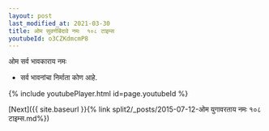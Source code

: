```yaml
---
layout: post
last_modified_at: 2021-03-30
title: ओम सुवर्णबिंदावे नमः  १०८ टाइम्स
youtubeId: o3CZKdmcmP8
---
```

 
 
 ओम सर्व भावकाराय नमः  
 
 -  सर्व भावनांचा निर्माता कोण आहे. 
 
  
 
  
 
 
 
 
 
 


{% include youtubePlayer.html id=page.youtubeId %}
 
[Next]({{ site.baseurl }}{% link  split2/_posts/2015-07-12-ओम युगावरताय नमः १०८ टाइम्स.md%})
 
